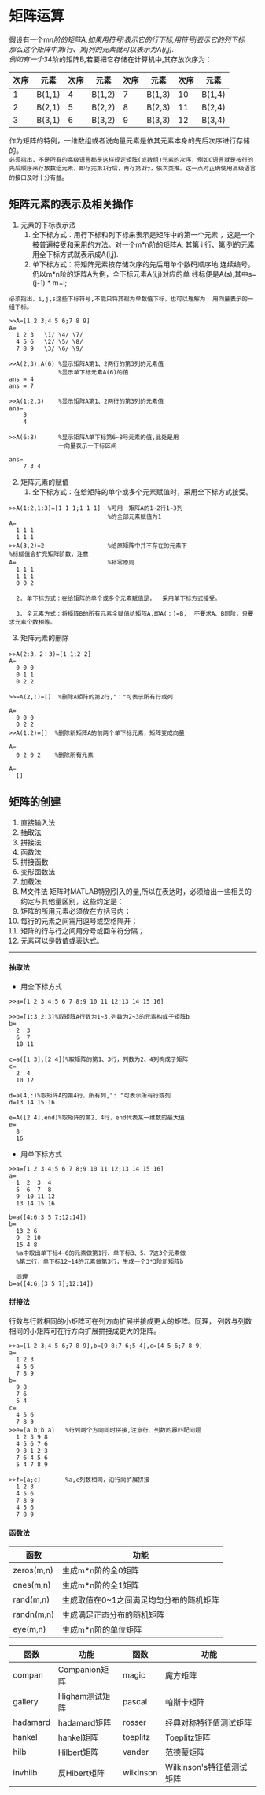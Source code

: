 # 矩阵运算
假设有一个m*n阶的矩阵A,如果用符号i表示它的行下标,用符号j表示它的列下标  
那么这个矩阵中第i行、第j列的元素就可以表示为A(i,j).  
例如有一个3*4阶的矩阵B,若要把它存储在计算机中,其存放次序为：

|次序|元素|次序|元素|次序|元素|次序|元素|
|----|----|----|----|----|----|----|----|
|1|B(1,1)|4|B(1,2)|7|B(1,3)|10|B(1,4)|
|2|B(2,1)|5|B(2,2)|8|B(2,3)|11|B(2,4)|
|3|B(3,1)|6|B(3,2)|9|B(3,3)|12|B(3,4)|

作为矩阵的特例，一维数组或者说向量元素是依其元素本身的先后次序进行存储的。  
`必须指出，不是所有的高级语言都是这样规定矩阵(或数组)元素的次序，例如C语言就是按行的先后顺序来存放数组元素，即存完第1行后，再存第2行，依次类推。这一点对正确使用高级语言的接口及时十分有益`。


## 矩阵元素的表示及相关操作
1. 元素的下标表示法
    1. 全下标方式：用行下标和列下标来表示是矩阵中的第一个元素  ，这是一个被普遍接受和采用的方法。对一个m*n阶的矩阵A,  其第 i 行、第j列的元素用全下标方式就表示成A(i,j).  
    2. 单下标方式：将矩阵元素按存储次序的先后用单个数码顺序地  连续编号。仍以m*n阶的矩阵A为例，全下标元素A(i,j)对应的单   线标便是A(s),其中s=(j-1) * m+i;

`必须指出，i,j,s这些下标符号,不能只将其视为单数值下标，也可以理解为  用向量表示的一组下标。`

```
>>A=[1 2 3;4 5 6;7 8 9]
A=
  1 2 3   \1/ \4/ \7/
  4 5 6   \2/ \5/ \8/
  7 8 9   \3/ \6/ \9/

>>A(2,3),A(6) %显示矩阵A第1、2两行的第3列的元素值
              %显示单下标元素A(6)的值
ans = 4
ans = 7

>>A(1:2,3)    %显示矩阵A第1、2两行的第3列的元素值
ans=
    3
    4

>>A(6:8)      %显示矩阵A单下标第6~8号元素的值,此处是用
              一向量表示一下标区间

ans=
    7 3 4

```

2. 矩阵元素的赋值  
      1. 全下标方式：在给矩阵的单个或多个元素赋值时，采用全下标方式接受。

```
>>A(1:2,1:3)=[1 1 1;1 1 1]  %可用一矩阵A的1~2行1~3列
                            %的全部元素赋值为1
A=
  1 1 1
  1 1 1
>>A(3,2)=2                  %给原矩阵中并不存在的元素下                          %标赋值会扩充矩阵阶数，注意
A=                          %补零原则
  1 1 1
  1 1 1
  0 0 2

```      
      2. 单下标方式：在给矩阵的单个或多个元素赋值是，  采用单下标方式接受。

      3. 全元素方式：将矩阵B的所有元素全赋值给矩阵A,即A(：)=B,  不要求A、B同阶，只要求元素个数相等。

3. 矩阵元素的删除

```
>>A(2:3，2：3)=[1 1;2 2]
A=
  0 0 0
  0 1 1
  0 2 2

>>=A(2,:)=[]  %删除A矩阵的第2行,"："可表示所有行或列

A=
  0 0 0
  0 2 2
>>A(1:2)=[]  %删除新矩阵A的前两个单下标元素，矩阵变成向量

A=
  0 2 0 2    %删除所有元素

A=
  []

```

## 矩阵的创建
1. 直接输入法
2. 抽取法
3. 拼接法
4. 函数法
5. 拼接函数
6. 变形函数法
7. 加载法
8. M文件法
矩阵时MATLAB特别引入的量,所以在表达时，必须给出一些相关的约定与其他量区别，这些约定是：
1. 矩阵的所用元素必须放在方括号内；
2. 每行的元素之间需用逗号或空格隔开；
3. 矩阵的行与行之间用分号或回车符分隔；
4. 元素可以是数值或表达式。

---

#### 抽取法
  *  用全下标方式

```
>>a=[1 2 3 4;5 6 7 8;9 10 11 12;13 14 15 16]

>>b=[1:3,2:3]%取矩阵A行数为1~3,列数为2~3的元素构成子矩阵b
b=
  2  3
  6  7
  10 11

c=a([1 3],[2 4])%取矩阵的第1、3行，列数为2、4列构成子矩阵
c=
  2  4
  10 12

d=a(4,:)%取矩阵A的第4行，所有列,": "可表示所有行或列
d=13 14 15 16

e=A([2 4],end)%取矩阵的第2、4行，end代表某一维数的最大值
e=
  8
  16

```

  * 用单下标方式

```
>>a=[1 2 3 4;5 6 7 8;9 10 11 12;13 14 15 16]
a=
  1  2  3  4
  5  6  7  8
  9  10 11 12
  13 14 15 16

b=a([4:6;3 5 7;12:14])
b=
  13 2 6
  9  2 10
  15 4 8
  %a中取出单下标4~6的元素做第1行、单下标3、5、7这3个元素做
  %第二行，单下标12~14的元素做第3行，生成一个3*3阶新矩阵b

  同理
b=a([4:6,[3 5 7];12:14])

```
#### 拼接法
行数与行数相同的小矩阵可在列方向扩展拼接成更大的矩阵。同理，
列数与列数相同的小矩阵可在行方向扩展拼接成更大的矩阵。

```
>>a=[1 2 3;4 5 6;7 8 9],b=[9 8;7 6;5 4],c=[4 5 6;7 8 9]
a=
  1 2 3
  4 5 6
  7 8 9
b=
  9 8
  7 6
  5 4
c=
  4 5 6
  7 8 9
>>e=[a b;b a]   %行列两个方向同时拼接,注意行、列数的霹匹配问题
  1 2 3 9 8
  4 5 6 7 6
  9 8 1 2 3
  7 6 4 5 6
  5 4 7 8 9

>>f=[a;c]       %a,c列数相同，沿行向扩展拼接
  1 2 3
  4 5 6
  7 8 9
  4 5 6
  7 8 9
```

#### 函数法
|函数|功能|
|---|---|
|zeros(m,n)|生成m*n阶的全0矩阵|
|ones(m,n)|生成m*n阶的全1矩阵|
|rand(m,n)|生成取值在0~1之间满足均匀分布的随机矩阵|
|randn(m,n)|生成满足正态分布的随机矩阵|
|eye(m,n)|生成m*n阶的单位矩阵|

|函数|功能|函数|功能|
|---|---|---|---|
|compan|Companion矩阵|magic|魔方矩阵|
|gallery|Higham测试矩阵|pascal|帕斯卡矩阵
|hadamard|hadamard矩阵|rosser|经典对称特征值测试矩阵|
|hankel|hankel矩阵|toeplitz|Toeplitz矩阵|
|hilb|Hilbert矩阵|vander|范德蒙矩阵|
|invhilb|反Hibert矩阵|wilkinson|Wilkinson's特征值测试矩阵|
